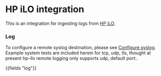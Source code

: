 # HP iLO integration

This is an integration for ingesting logs from [HP iLO](https://www.hpe.com/us/en/servers/integrated-lights-out-ilo.html).

### Log

To configure a remote syslog destination, please see [Configure syslog](https://support.hpe.com/hpesc/public/docDisplay?docId=emr_na-a00045612en_us). Example system tests are included herein for tcp, udp, tls, thought at present hp-ilo remote logging only supports udp, default port:.


{{fields "log"}}